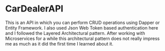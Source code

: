 # CarDealerAPI
This is an API in which you can perform CRUD operations using Dapper or Entity Framework. 
I also used Json Web Token based authentication here and I followed the Layered Architectural pattern. 
After working with Microservices for a while this architectural pattern does not really impress me as much as it did the first time I learned about it. 
